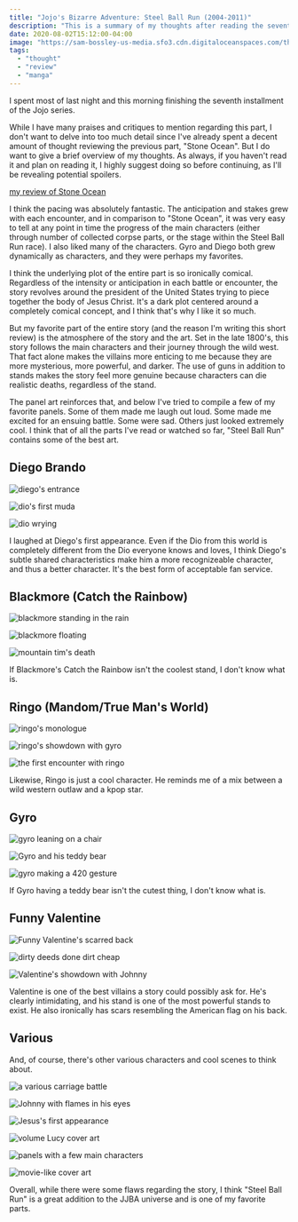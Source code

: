 ```yaml
---
title: "Jojo's Bizarre Adventure: Steel Ball Run (2004-2011)"
description: "This is a summary of my thoughts after reading the seventh part of Jojo, Steel Ball Run. While it wasn't necessarily my favorite part, there were a lot of components I thoroughly enjoyed, especially the art. I've displayed a few of my favorite panels."
date: 2020-08-02T15:12:00-04:00
image: "https://sam-bossley-us-media.sfo3.cdn.digitaloceanspaces.com/thoughts/2020/sbr-valentine-america.jpg"
tags:
  - "thought"
  - "review"
  - "manga"
---
```


I spent most of last night and this morning finishing the seventh installment of the Jojo series.

While I have many praises and critiques to mention regarding this part, I don't want to delve into too much detail since I've already spent a decent amount of thought reviewing the previous part, "Stone Ocean". But I do want to give a brief overview of my thoughts. As always, if you haven't read it and plan on reading it, I highly suggest doing so before continuing, as I'll be revealing potential spoilers.

[my review of Stone Ocean](/thoughts/20/04/jojos-bizarre-adventure-stone-ocean-2000-2003/)

I think the pacing was absolutely fantastic. The anticipation and stakes grew with each encounter, and in comparison to "Stone Ocean", it was very easy to tell at any point in time the progress of the main characters (either through number of collected corpse parts, or the stage within the Steel Ball Run race). I also liked many of the characters. Gyro and Diego both grew dynamically as characters, and they were perhaps my favorites.

I think the underlying plot of the entire part is so ironically comical. Regardless of the intensity or anticipation in each battle or encounter, the story revolves around the president of the United States trying to piece together the body of Jesus Christ. It's a dark plot centered around a completely comical concept, and I think that's why I like it so much.

But my favorite part of the entire story (and the reason I'm writing this short review) is the atmosphere of the story and the art. Set in the late 1800's, this story follows the main characters and their journey through the wild west. That fact alone makes the villains more enticing to me because they are more mysterious, more powerful, and darker. The use of guns in addition to stands makes the story feel more genuine because characters can die realistic deaths, regardless of the stand.

The panel art reinforces that, and below I've tried to compile a few of my favorite panels. Some of them made me laugh out loud. Some made me excited for an ensuing battle. Some were sad. Others just looked extremely cool. I think that of all the parts I've read or watched so far, "Steel Ball Run" contains some of the best art.

## Diego Brando

![diego's entrance](https://sam-bossley-us-media.sfo3.cdn.digitaloceanspaces.com/thoughts/2020/sbr-dio-brando-entrance.jpg)

![dio's first muda](https://sam-bossley-us-media.sfo3.cdn.digitaloceanspaces.com/thoughts/2020/sbr-muda.jpg)

![dio wrying](https://sam-bossley-us-media.sfo3.cdn.digitaloceanspaces.com/thoughts/2020/sbr-wry.jpg)

I laughed at Diego's first appearance. Even if the Dio from this world is completely different from the Dio everyone knows and loves, I think Diego's subtle shared characteristics make him a more recognizeable character, and thus a better character. It's the best form of acceptable fan service.

## Blackmore (Catch the Rainbow)

![blackmore standing in the rain](https://sam-bossley-us-media.sfo3.cdn.digitaloceanspaces.com/thoughts/2020/sbr-blackmore-standing.jpg)

![blackmore floating](https://sam-bossley-us-media.sfo3.cdn.digitaloceanspaces.com/thoughts/2020/sbr-catch-the-rainbow.jpg)

![mountain tim's death](https://sam-bossley-us-media.sfo3.cdn.digitaloceanspaces.com/thoughts/2020/sbr-mountain-tim-death.jpg)

If Blackmore's Catch the Rainbow isn't the coolest stand, I don't know what is.

## Ringo (Mandom/True Man's World)

![ringo's monologue](https://sam-bossley-us-media.sfo3.cdn.digitaloceanspaces.com/thoughts/2020/sbr-ringo-undefeatable.jpg)

![ringo's showdown with gyro](https://sam-bossley-us-media.sfo3.cdn.digitaloceanspaces.com/thoughts/2020/sbr-ringo-showdown.jpg)

![the first encounter with ringo](https://sam-bossley-us-media.sfo3.cdn.digitaloceanspaces.com/thoughts/2020/sbr-ringo-first-encounter.jpg)

Likewise, Ringo is just a cool character. He reminds me of a mix between a wild western outlaw and a kpop star.

## Gyro

![gyro leaning on a chair](https://sam-bossley-us-media.sfo3.cdn.digitaloceanspaces.com/thoughts/2020/sbr-gyro-standing.jpg)

![Gyro and his teddy bear](https://sam-bossley-us-media.sfo3.cdn.digitaloceanspaces.com/thoughts/2020/sbr-teddy-bear.jpg)

![gyro making a 420 gesture](https://sam-bossley-us-media.sfo3.cdn.digitaloceanspaces.com/thoughts/2020/sbr-gyro-420.jpg)

If Gyro having a teddy bear isn't the cutest thing, I don't know what is.

## Funny Valentine

![Funny Valentine's scarred back](https://sam-bossley-us-media.sfo3.cdn.digitaloceanspaces.com/thoughts/2020/sbr-valentine-america.jpg)

![dirty deeds done dirt cheap](https://sam-bossley-us-media.sfo3.cdn.digitaloceanspaces.com/thoughts/2020/sbr-d4c.jpg)

![Valentine's showdown with Johnny](https://sam-bossley-us-media.sfo3.cdn.digitaloceanspaces.com/thoughts/2020/sbr-valentine-johnny.jpg)

Valentine is one of the best villains a story could possibly ask for. He's clearly intimidating, and his stand is one of the most powerful stands to exist. He also ironically has scars resembling the American flag on his back.

## Various

And, of course, there's other various characters and cool scenes to think about.

![a various carriage battle](https://sam-bossley-us-media.sfo3.cdn.digitaloceanspaces.com/thoughts/2020/sbr-carriage-battle.jpg)

![Johnny with flames in his eyes](https://sam-bossley-us-media.sfo3.cdn.digitaloceanspaces.com/thoughts/2020/sbr-johnny-humanity.jpg)

![Jesus's first appearance](https://sam-bossley-us-media.sfo3.cdn.digitaloceanspaces.com/thoughts/2020/sbr-jesus.jpg)

![volume Lucy cover art](https://sam-bossley-us-media.sfo3.cdn.digitaloceanspaces.com/thoughts/2020/sbr-lucy-cover.jpg)

![panels with a few main characters](https://sam-bossley-us-media.sfo3.cdn.digitaloceanspaces.com/thoughts/2020/sbr-panel-character.jpg)

![movie-like cover art](https://sam-bossley-us-media.sfo3.cdn.digitaloceanspaces.com/thoughts/2020/sbr-movie-cover.jpg)

Overall, while there were some flaws regarding the story, I think "Steel Ball Run" is a great addition to the JJBA universe and is one of my favorite parts.
